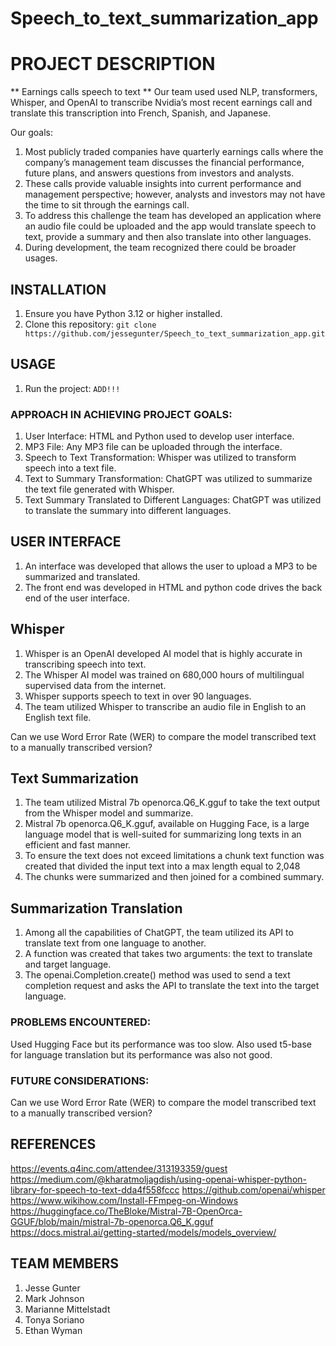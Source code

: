 # Speech_to_text_summarization_app

# PROJECT DESCRIPTION

** Earnings calls speech to text **
Our team used used NLP, transformers, Whisper, and OpenAI to transcribe Nvidia’s most recent earnings call and translate this transcription into French, Spanish, and Japanese.

Our goals: 
1. Most publicly traded companies have quarterly earnings calls where the company’s management team discusses the financial performance, future plans, and answers questions from investors and analysts.
2. These calls provide valuable insights into current performance and management perspective; however, analysts and investors may not have the time to sit through the earnings call.
3. To address this challenge the team has developed an application where an audio file could be uploaded and the app would translate speech to text, provide a summary and then also translate into other languages.
4. During development, the team recognized there could be broader usages.

## INSTALLATION

1. Ensure you have Python 3.12 or higher installed.
2. Clone this repository: `git clone https://github.com/jessegunter/Speech_to_text_summarization_app.git`

## USAGE

1. Run the project: `ADD!!!`


### APPROACH IN ACHIEVING PROJECT GOALS:
1. User Interface: HTML and Python used to develop user interface.
2. MP3 File: Any MP3 file can be uploaded through the interface.
3. Speech to Text Transformation: Whisper was utilized to transform speech into a text file.
4. Text to Summary Transformation: ChatGPT was utilized to summarize the text file generated with Whisper.
5. Text Summary Translated to Different Languages: ChatGPT was utilized to translate the summary into different languages.

## USER INTERFACE   
1. An interface was developed that allows the user to upload a MP3 to be summarized and translated.
2. The front end was developed in HTML and python code drives the back end of the user interface. 

## Whisper
1. Whisper is an OpenAI developed AI model that is highly accurate in transcribing speech into text.
2. The Whisper AI model was trained on 680,000 hours of multilingual supervised data from the internet.
3. Whisper supports speech to text in over 90 languages.
4. The team utilized Whisper to transcribe an audio file in English to an English text file.

Can we use Word Error Rate (WER) to compare the model transcribed text to a manually transcribed version?

## Text Summarization
1. The team utilized Mistral 7b openorca.Q6_K.gguf to take the text output from the Whisper model and summarize.
2. Mistral 7b openorca.Q6_K.gguf, available on Hugging Face, is a large language model that is well-suited for summarizing long texts in an efficient and fast manner.
3. To ensure the text does not exceed limitations a chunk text function was created that divided the input text into a max length equal to 2,048
4. The chunks were summarized and then joined for a combined summary.

## Summarization Translation
1. Among all the capabilities of ChatGPT, the team utilized its API to translate text from one language to another.
2. A function was created that takes two arguments: the text to translate and target language.
3. The openai.Completion.create() method was used to send a text completion request and asks the API to translate the text into the target language.


### PROBLEMS ENCOUNTERED:
Used Hugging Face but its performance was too slow. Also used t5-base for language translation but its performance was also not good.


### FUTURE CONSIDERATIONS:
Can we use Word Error Rate (WER) to compare the model transcribed text to a manually transcribed version?

## REFERENCES
https://events.q4inc.com/attendee/313193359/guest
https://medium.com/@kharatmoljagdish/using-openai-whisper-python-library-for-speech-to-text-dda4f558fccc
https://github.com/openai/whisper
https://www.wikihow.com/Install-FFmpeg-on-Windows
https://huggingface.co/TheBloke/Mistral-7B-OpenOrca-GGUF/blob/main/mistral-7b-openorca.Q6_K.gguf
https://docs.mistral.ai/getting-started/models/models_overview/


## TEAM MEMBERS
1. Jesse Gunter
2. Mark Johnson
3. Marianne Mittelstadt
4. Tonya Soriano
5. Ethan Wyman



